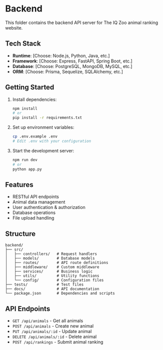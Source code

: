 # Backend

This folder contains the backend API server for The IQ Zoo animal ranking website.

## Tech Stack

- **Runtime**: [Choose: Node.js, Python, Java, etc.]
- **Framework**: [Choose: Express, FastAPI, Spring Boot, etc.]
- **Database**: [Choose: PostgreSQL, MongoDB, MySQL, etc.]
- **ORM**: [Choose: Prisma, Sequelize, SQLAlchemy, etc.]

## Getting Started

1. Install dependencies:
   ```bash
   npm install
   # or
   pip install -r requirements.txt
   ```

2. Set up environment variables:
   ```bash
   cp .env.example .env
   # Edit .env with your configuration
   ```

3. Start the development server:
   ```bash
   npm run dev
   # or
   python app.py
   ```

## Features

- RESTful API endpoints
- Animal data management
- User authentication & authorization
- Database operations
- File upload handling

## Structure

```
backend/
├── src/
│   ├── controllers/   # Request handlers
│   ├── models/        # Database models
│   ├── routes/        # API route definitions
│   ├── middleware/    # Custom middleware
│   ├── services/      # Business logic
│   ├── utils/         # Utility functions
│   └── config/        # Configuration files
├── tests/             # Test files
├── docs/              # API documentation
└── package.json       # Dependencies and scripts
```

## API Endpoints

- `GET /api/animals` - Get all animals
- `POST /api/animals` - Create new animal
- `PUT /api/animals/:id` - Update animal
- `DELETE /api/animals/:id` - Delete animal
- `POST /api/rankings` - Submit animal ranking 